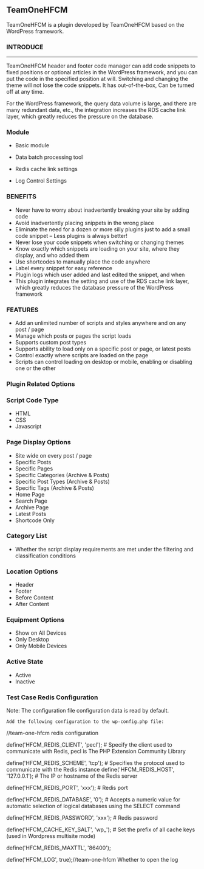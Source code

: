 ## TeamOneHFCM

TeamOneHFCM is a plugin developed by TeamOneHFCM based on the WordPress framework.

### INTRODUCE

***

TeamOneHFCM header and footer code manager can add code snippets to fixed positions or optional articles in the WordPress framework, and you can put the code in the specified position at will. Switching and changing the theme will not lose the code snippets. It has out-of-the-box, Can be turned off at any time.

For the WordPress framework, the query data volume is large, and there are many redundant data, etc., the integration increases the RDS cache link layer, which greatly reduces the pressure on the database.

### Module

- Basic module

- Data batch processing tool

- Redis cache link settings
- Log Control Settings

### BENEFITS

- Never have to worry about inadvertently breaking your site by adding code
- Avoid inadvertently placing snippets in the wrong place
- Eliminate the need for a dozen or more silly plugins just to add a small code snippet – Less plugins is always better!
- Never lose your code snippets when switching or changing themes
- Know exactly which snippets are loading on your site, where they display, and who added them
- Use shortcodes to manually place the code anywhere
- Label every snippet for easy reference
- Plugin logs which user added and last edited the snippet, and when
- This plugin integrates the setting and use of the RDS cache link layer, which greatly reduces the database pressure of the WordPress framework

### FEATURES

- Add an unlimited number of scripts and styles anywhere and on any post / page
- Manage which posts or pages the script loads
- Supports custom post types
- Supports ability to load only on a specific post or page, or latest posts
- Control exactly where scripts are loaded on the page
- Scripts can control loading on desktop or mobile, enabling or disabling one or the other

### Plugin Related Options

### Script Code Type

- HTML
- CSS
- Javascript

### Page Display Options

- Site wide on every post / page
- Specific Posts
- Specific Pages
- Specific Categories (Archive & Posts)
- Specific Post Types (Archive & Posts)
- Specific Tags (Archive & Posts)
- Home Page
- Search Page
- Archive Page
- Latest Posts
- Shortcode Only

### Category List

- Whether the script display requirements are met under the filtering and classification conditions

### Location Options

- Header
- Footer
- Before Content
- After Content

### Equipment Options

- Show on All Devices
- Only Desktop
- Only Mobile Devices

### Active State

- Active
- Inactive

### Test Case Redis Configuration

Note: The configuration file configuration data is read by default.

```
Add the following configuration to the wp-config.php file:

```
//team-one-hfcm redis configuration

define('HFCM_REDIS_CLIENT', 'pecl'); # Specify the client used to communicate with Redis, pecl is The PHP Extension Community Library

define('HFCM_REDIS_SCHEME', 'tcp'); # Specifies the protocol used to communicate with the Redis instance
define('HFCM_REDIS_HOST', '127.0.0.1'); # The IP or hostname of the Redis server

define('HFCM_REDIS_PORT', 'xxx'); # Redis port

define('HFCM_REDIS_DATABASE', '0'); # Accepts a numeric value for automatic selection of logical databases using the SELECT command

define('HFCM_REDIS_PASSWORD', 'xxx'); # Redis password

define('HFCM_CACHE_KEY_SALT', 'wp_'); # Set the prefix of all cache keys (used in Wordpress multisite mode)

define('HFCM_REDIS_MAXTTL', '86400');

define('HFCM_LOG', true);//team-one-hfcm Whether to open the log
```
```